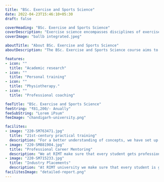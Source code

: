 ```yaml
---
title: "BSc. Exercise and Sports Science"
date: 2022-04-23T15:46:10+05:30
draft: false

coverHeading: "BSc. Exercise and Sports Science"
coverDescription: "Exercise science encompasses disciplines of exercise and sport physiology, movement analysis, training and conditioning and, sport and exercise psychology"
coverImage: "ballb integrated.jpeg"

aboutTitle: "About BSc. Exercise and Sports Science"
aboutDescription: "The BSc. Exercise and Sports Science course aims to enable students to achieve personal, professional and academic development required to become competent exercise and sports scientists with the ability to meet the challenges and technological progress of the sports and fitness industryStudents are trained to assess and evaluate the fitness, performance, and injury risk of athletes and other individuals. The students also learn interventions to train individuals to enhance performance and prevent injuries"

features:
- icon: ""
  title: "Academic research"
- icon: ""
  title: "Personal training"
- icon: ""
  title: "Physiotherapy."
- icon: ""
  title: "Professional coaching"

feeTitle: "BSc. Exercise and Sports Science"
feeString: "₹81,200/- Anually"
feeSubString: "Lorem iPsum"
feeImage: "chandigarh-university.png"

facilites:
- image: "220-SM763471.jpg"
  title: "21st-century practical training"
  description: "For a better understanding of concepts, we have set up advanced 21st-century tools equipped with advanced training methods so that students can learn every concept practically in a better way."
- image: "220-SM881904.jpg"
  title: "Professional Career Mentoring"
  description: "We at RIMT make sure that every student gets professional career mentoring from the industry experts to set career targets & for this we have created a career & placement cell too."
- image: "220-SM715233.jpg"
  title: "Industry Placements"
  description: "At RIMT university we make sure that every student is getting placed, each year more than 500 companies visit the campus of RIMT to hire our brightest of the talents"
facilitesImage: "detailed-report.png"
---
```


